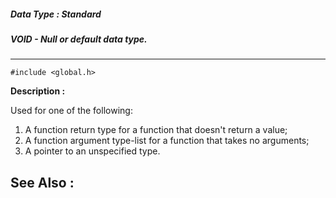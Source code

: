 ##### Data Type : Standard
##### VOID - Null or default data type.
---
```
#include <global.h>
```
**Description :**

Used for one of the following:
1. A function return type for a function that doesn't return a value;
2. A function argument type-list for a function that takes no arguments;
3. A pointer to an unspecified type.


**See Also :**
---
